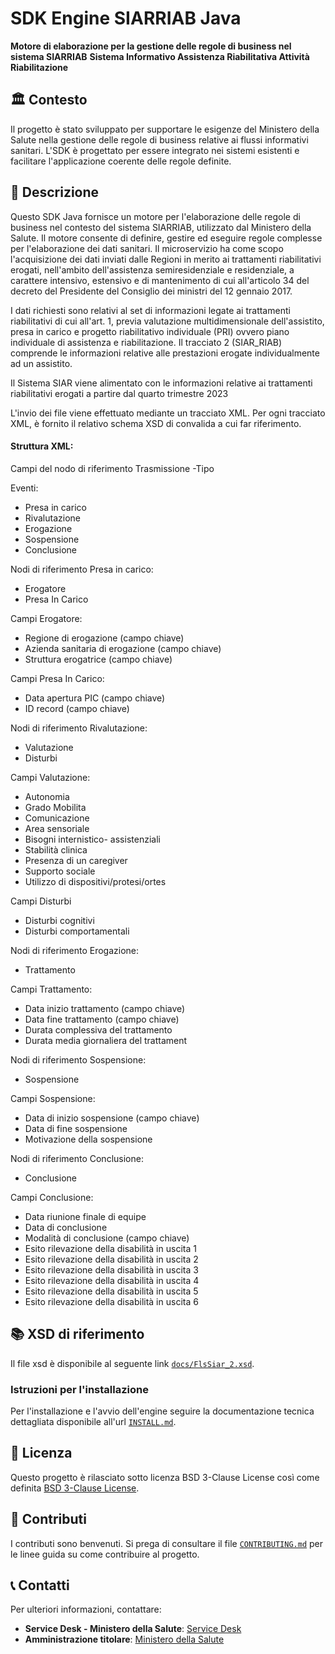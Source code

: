 # SDK Engine SIARRIAB Java

**Motore di elaborazione per la gestione delle regole di business nel sistema SIARRIAB**
**Sistema Informativo Assistenza Riabilitativa Attività Riabilitazione**
## 🏛️ Contesto

Il progetto è stato sviluppato per supportare le esigenze del Ministero della Salute nella gestione delle regole di business relative ai flussi informativi sanitari. L'SDK è progettato per essere integrato nei sistemi esistenti e facilitare l'applicazione coerente delle regole definite.

## 🧾 Descrizione

Questo SDK Java fornisce un motore per l'elaborazione delle regole di business nel contesto del sistema SIARRIAB, utilizzato dal Ministero della Salute. Il motore consente di definire, gestire ed eseguire regole complesse per l'elaborazione dei dati sanitari.
Il microservizio ha come scopo l'acquisizione dei dati inviati dalle Regioni in merito ai trattamenti riabilitativi erogati, nell'ambito dell'assistenza semiresidenziale e residenziale, a carattere intensivo, estensivo e di mantenimento di cui all'articolo 34 del decreto del Presidente del Consiglio dei ministri del 12 gennaio 2017.

I dati richiesti sono relativi al set di informazioni legate ai trattamenti riabilitativi di cui all'art. 1, previa valutazione multidimensionale dell'assistito, presa in carico e progetto riabilitativo individuale (PRI) ovvero piano individuale di assistenza e riabilitazione. Il tracciato 2 (SIAR_RIAB) comprende le informazioni relative alle prestazioni erogate individualmente ad un assistito.

Il Sistema SIAR viene alimentato con le informazioni relative ai trattamenti riabilitativi erogati a partire dal quarto trimestre 2023

L'invio dei file viene effettuato mediante un tracciato XML. Per ogni tracciato XML, è fornito il relativo schema XSD di convalida a cui far riferimento.

#### Struttura XML:


Campi del nodo di riferimento Trasmissione
-Tipo

Eventi:
- Presa in carico
- Rivalutazione
- Erogazione
- Sospensione 
- Conclusione

Nodi di riferimento Presa in carico:
- Erogatore
- Presa In Carico


Campi Erogatore:
- Regione di erogazione (campo chiave)
- Azienda sanitaria di erogazione (campo chiave)
- Struttura erogatrice (campo chiave)

Campi Presa In Carico: 
- Data apertura PIC (campo chiave)
- ID record (campo chiave)

Nodi di riferimento Rivalutazione:
- Valutazione
- Disturbi

Campi Valutazione:
- Autonomia
- Grado Mobilita
- Comunicazione
- Area sensoriale
- Bisogni internistico- assistenziali
- Stabilità clinica
- Presenza di un caregiver
- Supporto sociale
- Utilizzo di dispositivi/protesi/ortes

Campi Disturbi
- Disturbi cognitivi
- Disturbi comportamentali

Nodi di riferimento Erogazione:
- Trattamento 

Campi Trattamento:
- Data inizio trattamento (campo chiave)
- Data fine trattamento (campo chiave)
- Durata complessiva del trattamento
- Durata media giornaliera del trattament

Nodi di riferimento Sospensione:
- Sospensione

Campi Sospensione:
- Data di inizio sospensione (campo chiave)
- Data di fine sospensione
- Motivazione della sospensione
 
 Nodi di riferimento Conclusione:
- Conclusione

Campi Conclusione:
- Data riunione finale di equipe
- Data di conclusione 
- Modalità di conclusione (campo chiave)
- Esito rilevazione della disabilità in uscita  1
- Esito rilevazione della disabilità in uscita  2
- Esito rilevazione della disabilità in uscita  3
- Esito rilevazione della disabilità in uscita  4
- Esito rilevazione della disabilità in uscita  5
- Esito rilevazione della disabilità in uscita  6
## 📚 XSD di riferimento

Il file xsd è disponibile al seguente link [`docs/FlsSiar_2.xsd`](docs/FlsSiar_2.xsd).

### Istruzioni per l'installazione

Per l'installazione e l'avvio dell'engine seguire la documentazione tecnica dettagliata disponibile all'url [`INSTALL.md`](https://github.com/ministero-salute/sdk-utilities-regole-properties/blob/main/INSTALL.md).

## 📝 Licenza

Questo progetto è rilasciato sotto licenza BSD 3-Clause License così come definita [BSD 3-Clause License](./LICENSE).

## 🤝 Contributi

I contributi sono benvenuti. Si prega di consultare il file [`CONTRIBUTING.md`](CONTRIBUTING.md) per le linee guida su come contribuire al progetto.

## 📞 Contatti

Per ulteriori informazioni, contattare:

- **Service Desk - Ministero della Salute**: [Service Desk](servicedesk.mds@medilifegroupspa.com)
- **Amministrazione titolare**: [Ministero della Salute](https://www.salute.gov.it)
